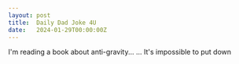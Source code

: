 ```yaml
---
layout: post
title:  Daily Dad Joke 4U
date:   2024-01-29T00:00:00Z
---
```

I'm reading a book about anti-gravity... ... It's impossible to put down
